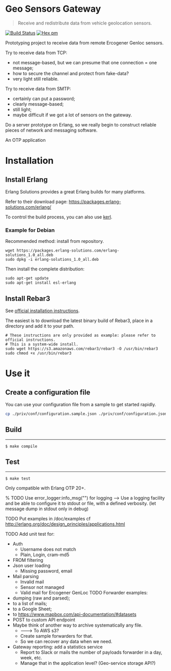 # Geo Sensors Gateway

> Receive and redistribute data from vehicle geolocation sensors.

[![Build Status](https://travis-ci.org/YtoTech/geo_gateway.svg?branch=master)](https://travis-ci.org/YtoTech/geo_gateway)
[![Hex pm](http://img.shields.io/hexpm/v/geo_gateway.svg?style=flat)](https://hex.pm/packages/geo_gateway)

Prototyping project to receive data from remote Ercogener Genloc sensors.

Try to receive data from TCP:
* not message-based, but we can presume that one connection = one message;
* how to secure the channel and protect from fake-data?
* very light still reliable.

Try to receive data from SMTP:
* certainly can put a password;
* clearly message-based;
* still light;
* maybe difficult if we got a lot of sensors on the gateway.

Do a server prototype on Erlang, so we really begin to construct reliable
pieces of network and messaging software.

An OTP application

# Installation

## Install Erlang

Erlang Solutions provides a great Erlang builds for many platforms.

Refer to their download page: https://packages.erlang-solutions.com/erlang/

To control the build process, you can also use [kerl](https://github.com/kerl/kerl).

### Example for Debian

Recommended method: install from repository.

```
wget https://packages.erlang-solutions.com/erlang-solutions_1.0_all.deb
sudo dpkg -i erlang-solutions_1.0_all.deb
```

Then install the complete distribution:

```
sudo apt-get update
sudo apt-get install esl-erlang
```

## Install Rebar3

See [official installation instructions](https://www.rebar3.org/docs/getting-started#section-installing-binary).

The easiest is to download the latest binary build of Rebar3, place in a directory
and add it to your path.

```
# These instructions are only provided as example: please refer to official instructions.
# This is a system-wide install.
sudo wget https://s3.amazonaws.com/rebar3/rebar3 -O /usr/bin/rebar3
sudo chmod +x /usr/bin/rebar3
```

# Use it

## Create a configuration file

You can use your configuration file from a sample to get started rapidly.

```sh
cp ./priv/conf/configuration.sample.json ./priv/conf/configuration.json
```

## Build
-----

    $ make compile

## Test
-----

    $ make test

Only compatible with Erlang OTP 20+.


% TODO Use error_logger:info_msg("") for logging
--> Use a logging facility and be able to configure it to stdout or file,
with a defined verbosity. (let message dump in stdout only in debug)

TODO Put examples in /doc/examples cf http://erlang.org/doc/design_principles/applications.html

TODO Add unit test for:
* Auth
    * Username does not match
    * Plain, Login, cram-md5
* FROM filtering
* Json user loading
	* Missing password, email
* Mail parsing
	* Invalid mail
	* Sensor not managed
	* Valid mail for Ercogener GenLoc
TODO Forwarder examples:
* dumping (raw and parsed);
* to a list of mails;
* to a Google Sheet;
* to https://www.mapbox.com/api-documentation/#datasets
* POST to custom API endpoint
* Maybe think of another way to archive systematically any file.
	* ---> To AWS s3?
	* Create sample forwarders for that.
	* So we can recover any data when we need.
* Gateway reporting: add a statistics service
	* Report to Slack or mails the number of payloads forwarder in a day, week, etc.
	* Manage that in the application level? (Geo-service storage API?)
